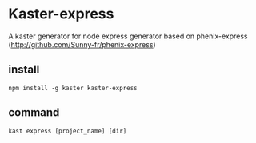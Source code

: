 # Kaster-express
A kaster generator for node express generator
based on phenix-express (http://github.com/Sunny-fr/phenix-express)


## install
```
npm install -g kaster kaster-express
```

## command
```
kast express [project_name] [dir]
```
